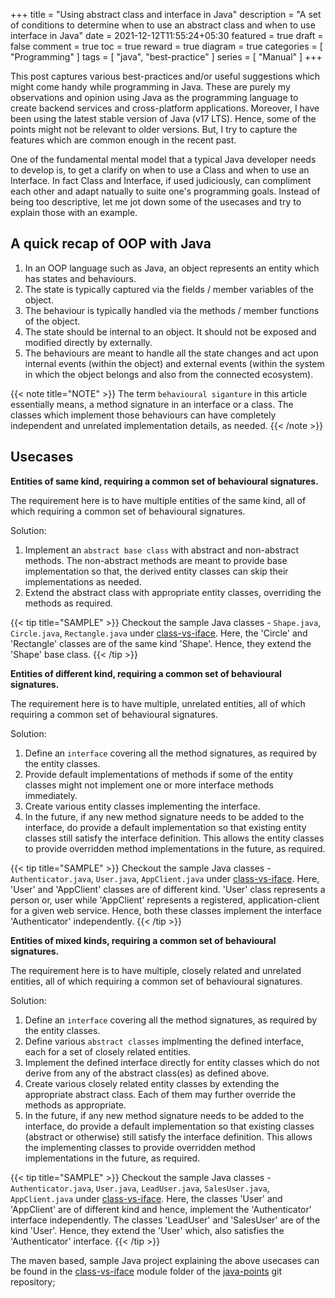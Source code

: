 +++
title = "Using abstract class and interface in Java"
description = "A set of conditions to determine when to use an abstract class and when to use interface in Java"
date = 2021-12-12T11:55:24+05:30
featured = true
draft = false
comment = true
toc = true
reward = true
diagram = true
categories = [
  "Programming"
]
tags = [
  "java",
  "best-practice"
]
series = [
  "Manual"
]
+++

This post captures various best-practices and/or useful suggestions which might come handy while programming in Java.
These are purely my observations and opinion using Java as the programming language to create backend services and
cross-platform applications. Moreover, I have been using the latest stable version of Java (v17 LTS). Hence, some of
the points might not be relevant to older versions. But, I try to capture the features which are common enough in the
recent past.

One of the fundamental mental model that a typical Java developer needs to develop is, to get a clarify
on when to use a Class and when to use an Interface. In fact Class and Interface, if used judiciously,
can compliment each other and adapt natually to suite one's programming goals. Instead of being too descriptive,
let me jot down some of the usecases and try to explain those with an example.

## A quick recap of OOP with Java

1. In an OOP language such as Java, an object represents an entity which has states and behaviours.
2. The state is typically captured via the fields / member variables of the object.
3. The behaviour is typically handled via the methods / member functions of the object.
4. The state should be internal to an object. It should not be exposed and modified directly by externally.
5. The behaviours are meant to handle all the state changes and act upon internal events (within the object) and
   external events (within the system in which the object belongs and also from the connected ecosystem).

{{< note title="NOTE" >}}
The term `behavioural siganture` in this article essentially means, a method signature in an interface or a class.
The classes which implement those behaviours can have completely independent and unrelated implementation details,
as needed.
{{< /note >}}

## Usecases

__Entities of same kind, requiring a common set of behavioural signatures.__

The requirement here is to have multiple entities of the same kind, all of which requiring a common set of
behavioural signatures.

Solution:

1. Implement an `abstract base class` with abstract and non-abstract methods. The non-abstract methods are meant
   to provide base implementation so that, the derived entity classes can skip their implementations as needed.
2. Extend the abstract class with appropriate entity classes, overriding the methods as required.

{{< tip title="SAMPLE" >}}
Checkout the sample Java classes - `Shape.java`, `Circle.java`, `Rectangle.java` under
[class-vs-iface](https://github.com/ravihara/java-points/tree/main/class-vs-iface). Here, the 'Circle' and 'Rectangle'
classes are of the same kind 'Shape'. Hence, they extend the 'Shape' base class.
{{< /tip >}}

__Entities of different kind, requiring a common set of behavioural signatures.__

The requirement here is to have multiple, unrelated entities, all of which requiring a common set of
behavioural signatures.

Solution:

1. Define an `interface` covering all the method signatures, as required by the entity classes.
2. Provide default implementations of methods if some of the entity classes might not implement one or
   more interface methods immediately.
3. Create various entity classes implementing the interface.
4. In the future, if any new method signature needs to be added to the interface, do provide a default
   implementation so that existing entity classes still satisfy the interface definition. This allows
   the entity classes to provide overridden method implementations in the future, as required.

{{< tip title="SAMPLE" >}}
Checkout the sample Java classes - `Authenticator.java`, `User.java`, `AppClient.java` under
[class-vs-iface](https://github.com/ravihara/java-points/tree/main/class-vs-iface). Here, 'User' and 'AppClient' classes
are of different kind. 'User' class represents a person or, user while 'AppClient' represents a registered, application-client
for a given web service. Hence, both these classes implement the interface 'Authenticator' independently.
{{< /tip >}}

__Entities of mixed kinds, requiring a common set of behavioural signatures.__

The requirement here is to have multiple, closely related and unrelated entities, all of which requiring
a common set of behavioural signatures.

Solution:

1. Define an `interface` covering all the method signatures, as required by the entity classes.
2. Define various `abstract classes` implmenting the defined interface, each for a set of closely related entities.
3. Implement the defined interface directly for entity classes which do not derive from any of the
   abstract class(es) as defined above.
4. Create various closely related entity classes by extending the appropriate abstract class. Each of them may
   further override the methods as appropriate.
5. In the future, if any new method signature needs to be added to the interface, do provide a default
   implementation so that existing classes (abstract or otherwise) still satisfy the interface definition.
   This allows the implementing classes to provide overridden method implementations in the future, as required.

{{< tip title="SAMPLE" >}}
Checkout the sample Java classes - `Authenticator.java`, `User.java`, `LeadUser.java`, `SalesUser.java`,
`AppClient.java` under [class-vs-iface](https://github.com/ravihara/java-points/tree/main/class-vs-iface). Here,
the classes 'User' and 'AppClient' are of different kind and hence, implement the 'Authenticator' interface independently.
The classes 'LeadUser' and 'SalesUser' are of the kind 'User'. Hence, they extend the 'User' which, also
satisfies the 'Authenticator' interface.
{{< /tip >}}

The maven based, sample Java project explaining the above usecases can be found in the
[class-vs-iface](https://github.com/ravihara/java-points/tree/main/class-vs-iface) module folder of the
[java-points](https://github.com/ravihara/java-points) git repository;
